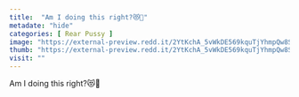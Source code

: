 ```yaml
---
title:  "Am I doing this right?😻💋"
metadate: "hide"
categories: [ Rear Pussy ]
image: "https://external-preview.redd.it/2YtKchA_5vWkDE569kquTjYhmpQw8SsfubPEiTKdHvw.jpg?auto=webp&s=106a024f75aba89c36e62916e1fbf41f65bb4a4e"
thumb: "https://external-preview.redd.it/2YtKchA_5vWkDE569kquTjYhmpQw8SsfubPEiTKdHvw.jpg?width=1080&crop=smart&auto=webp&s=95cc5031bebc3dad5bd0cc4778392888e93638aa"
visit: ""
---
```

Am I doing this right?😻💋
